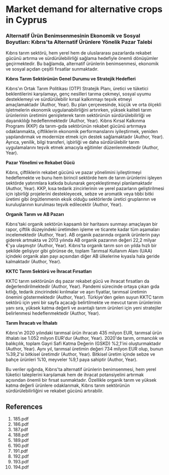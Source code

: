 # Market demand for alternative crops in Cyprus

### Alternatif Ürün Benimsenmesinin Ekonomik ve Sosyal Boyutları: Kıbrıs'ta Alternatif Ürünlere Yönelik Pazar Talebi

Kıbrıs tarım sektörü, hem yerel hem de uluslararası pazarlarda rekabet gücünü artırma ve sürdürülebilirliği sağlama hedefiyle önemli dönüşümler geçirmektedir. Bu bağlamda, alternatif ürünlerin benimsenmesi, ekonomik ve sosyal açıdan çeşitli fırsatlar sunmaktadır.

**Kıbrıs Tarım Sektörünün Genel Durumu ve Stratejik Hedefleri**

Kıbrıs'ın Ortak Tarım Politikası (OTP) Stratejik Planı, üretici ve tüketici beklentilerini karşılamayı, genç nesilleri tarıma çekmeyi, sosyal uyumu desteklemeyi ve sürdürülebilir kırsal kalkınmayı teşvik etmeyi amaçlamaktadır (Author, Year). Bu plan çerçevesinde, küçük ve orta ölçekli işletmelerin ekonomik uygulanabilirliğini artırırken, yüksek kaliteli tarım ürünlerinin üretimini genişleterek tarım sektörünün sürdürülebilirliği ve dayanıklılığı hedeflenmektedir (Author, Year). Kıbrıs Kırsal Kalkınma Programı (KKP) da tarım-gıda sektörünün rekabet gücünü artırmaya odaklanmakta, çiftliklerin ekonomik performanslarını iyileştirmek, yeniden yapılandırmak ve modernize etmek için destek sağlamaktadır (Author, Year). Ayrıca, yenilik, bilgi transferi, işbirliği ve daha sürdürülebilir tarım uygulamalarını teşvik etmek amacıyla eğitimler düzenlenmektedir (Author, Year).

**Pazar Yönelimi ve Rekabet Gücü**

Kıbrıs, çiftliklerin rekabet gücünü ve pazar yönelimini iyileştirmeyi hedeflemekte ve bunu hem birincil sektörde hem de tarım ürünlerini işleyen sektörde yatırımlara katkıda bulunarak gerçekleştirmeyi planlamaktadır (Author, Year). KKP, kısa tedarik zincirlerinin ve yerel pazarların geliştirilmesi için işbirliği projelerini destekleyecek, sebze ve aromatik veya tıbbi bitki üretimi gibi örgütlenmenin eksik olduğu sektörlerde üretici gruplarının ve kuruluşlarının kurulması teşvik edilecektir (Author, Year).

**Organik Tarım ve AB Pazarı**

Kıbrıs'taki organik sektörün kapsamlı bir haritasını sunmayı amaçlayan bir rapor, çiftlik düzeyindeki üretimden işleme ve ticarete kadar tüm aşamaları incelemektedir (Author, Year). AB organik pazarında organik ürünlerin payı giderek artmakta ve 2013 yılında AB organik pazarının değeri 22,2 milyar €'ya ulaşmıştır (Author, Year). Kıbrıs'ta organik tarım son on yılda hızlı bir şekilde gelişiyor gibi görünse de, toplam Tarımsal Kullanım Alanı (UAA) içindeki organik alan payı açısından diğer AB ülkelerine kıyasla hala geride kalmaktadır (Author, Year).

**KKTC Tarım Sektörü ve İhracat Fırsatları**

KKTC tarım sektörünün dış pazar rekabet gücü ve ihracat fırsatları da değerlendirilmektedir (Author, Year). Pandemi sürecinde ortaya çıkan gıda kıtlığı, tedarik zincirindeki kırılmalar ve aşırı fiyatlar, tarımsal üretimin önemini göstermektedir (Author, Year). Türkiye'den gelen suyun KKTC tarım sektörü için yeni bir sayfa açacağı belirtilmekte ve mevcut tarım ürünlerinin yanı sıra, yüksek katma değerli ve avantajlı tarım ürünleri için yeni stratejiler belirlenmesi hedeflenmektedir (Author, Year).

**Tarım İhracatı ve İthalatı**

Kıbrıs'ın 2020 yılındaki tarımsal ürün ihracatı 435 milyon EUR, tarımsal ürün ithalatı ise 1.052 milyon EUR'dur (Author, Year). 2020'de tarım, ormancılık ve balıkçılık, toplam Gayri Safi Katma Değerin (GSKD) %2,1'ini oluşturmaktadır (Author, Year). Aynı yıl, tarımsal üretimin değeri 734 milyon EUR olup, bunun %39,2'si bitkisel üretimdir (Author, Year). Bitkisel üretim içinde sebze ve bahçe ürünleri %10, meyveler %9,1 paya sahiptir (Author, Year).

Bu veriler ışığında, Kıbrıs'ta alternatif ürünlerin benimsenmesi, hem yerel tüketici taleplerini karşılamak hem de ihracat potansiyelini artırmak açısından önemli bir fırsat sunmaktadır. Özellikle organik tarım ve yüksek katma değerli ürünlere odaklanmak, Kıbrıs tarım sektörünün sürdürülebilirliğini ve rekabet gücünü artırabilir.


## References

1. 185.pdf
2. 186.pdf
3. 187.pdf
4. 188.pdf
5. 189.pdf
6. 190.pdf
7. 191.pdf
8. 192.pdf
9. 193.pdf
10. 194.pdf
